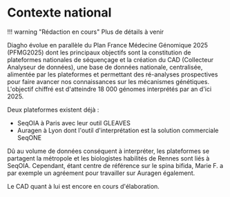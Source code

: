 # Contexte national

!!! warning "Rédaction en cours"
    Plus de détails à venir

Diagho évolue en parallèle du Plan France Médecine Génomique 2025 (PFMG2025) dont les principaux objectifs sont la constitution de plateformes nationales de séquençage et la création du CAD (Collecteur Analyseur de données), une base de données nationale, centralisée, alimentée par les plateformes et permettant des ré-analyses prospectives pour faire avancer nos connaissances sur les mécanismes génétiques.  
L'objectif chiffré est d'atteindre 18 000 génomes interprétés par an d'ici 2025.

Deux plateformes existent déjà :

- SeqOIA à Paris avec leur outil GLEAVES
- Auragen à Lyon dont l'outil d'interprétation est la solution commerciale SeqONE

Dû au volume de données conséquent à interpréter, les plateformes se partagent la métropole et les biologistes habilités de Rennes sont liés à SeqOIA. Cependant, étant centre de référence sur le spina bifida, Marie F. a par exemple un agréement pour travailler sur Auragen également.

Le CAD quant à lui est encore en cours d'élaboration.
